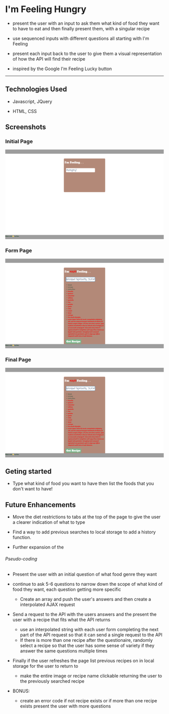 # I'm Feeling Hungry

- present the user with an input to ask them what kind of food they want to have to eat and then finally present them, with a singular recipe

- use sequenced inputs with different questions all starting with I'm Feeling 

- present each input back to the user to give them a visual representation of how the API will find their recipe

- inspired by the Google I'm Feeling Lucky button

____________ 

## Technologies Used

- Javascript, JQuery

- HTML, CSS

## Screenshots

### Initial Page
![Initial](./assets/Screenshot_2022-08-18_13-55-37.png)

### Form Page
![Form](./assets/Screenshot_2022-08-18_14-00-12.png)

### Final Page
![Final](./assets/Screenshot_2022-08-18_14-00-12.png)

## Geting started

 - Type what kind of food you want to have then list the foods that you don't want to have!

## Future Enhancements

- Move the diet restrictions to tabs at the top of the page to give the user a clearer indication of what to type 

- Find a way to add previous searches to local storage to add a history function.

- Further expansion of the 

###### Pseudo-coding

- Present the user with an initial question of what food genre they want

- continue to ask  5-6 questions to narrow down the scope of what kind of food they want, each question getting more specific
    - Create an array and push the user's answers and then create a interpolated AJAX request

- Send a request to the API with the users answers and the present the user with a recipe that fits what the API returns
    - use an interpolated string with each user form completing the next part of the API request so that it can send a single request to the API
    - If there is more than one recipe after the questionaire, randomly select a recipe so that the user has some sense of variety if they answer the same questions multiple times

- Finally if the user refreshes the page list previous recipes on in local storage for the user to return to
    - make the entire image or recipe name clickable returning the user to the previously searched recipe

- BONUS: 
    - create an error code if not recipe exists or if more than one recipe exists present the user with more questions

